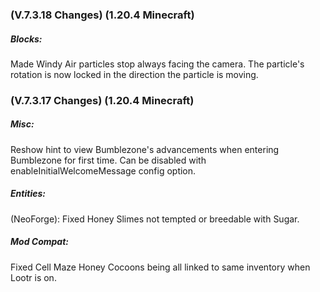 ### **(V.7.3.18 Changes) (1.20.4 Minecraft)**

##### Blocks:
Made Windy Air particles stop always facing the camera.
 The particle's rotation is now locked in the direction the particle is moving.


### **(V.7.3.17 Changes) (1.20.4 Minecraft)**

##### Misc:
Reshow hint to view Bumblezone's advancements when entering Bumblezone for first time.
 Can be disabled with enableInitialWelcomeMessage config option.

##### Entities:
(NeoForge): Fixed Honey Slimes not tempted or breedable with Sugar.

##### Mod Compat:
Fixed Cell Maze Honey Cocoons being all linked to same inventory when Lootr is on.

